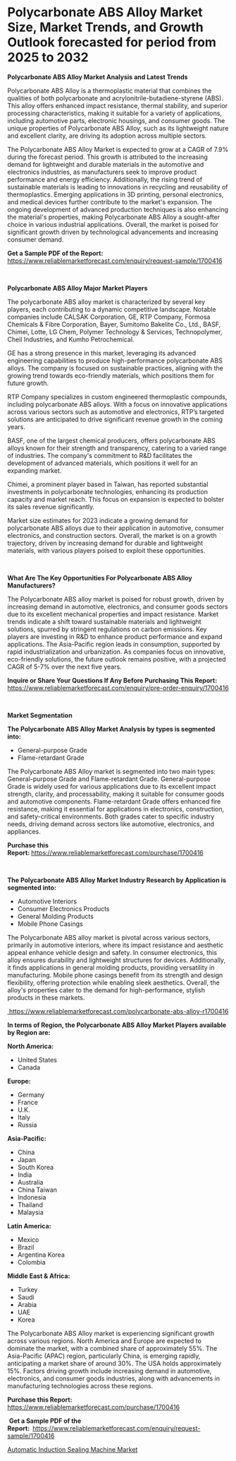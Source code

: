 <p><h1>Polycarbonate ABS Alloy Market Size, Market Trends, and Growth Outlook forecasted for period from 2025 to 2032</h1></p><p><strong>Polycarbonate ABS Alloy Market Analysis and Latest Trends</strong></p>
<p><p>Polycarbonate ABS Alloy is a thermoplastic material that combines the qualities of both polycarbonate and acrylonitrile-butadiene-styrene (ABS). This alloy offers enhanced impact resistance, thermal stability, and superior processing characteristics, making it suitable for a variety of applications, including automotive parts, electronic housings, and consumer goods. The unique properties of Polycarbonate ABS Alloy, such as its lightweight nature and excellent clarity, are driving its adoption across multiple sectors.</p><p>The Polycarbonate ABS Alloy Market is expected to grow at a CAGR of 7.9% during the forecast period. This growth is attributed to the increasing demand for lightweight and durable materials in the automotive and electronics industries, as manufacturers seek to improve product performance and energy efficiency. Additionally, the rising trend of sustainable materials is leading to innovations in recycling and reusability of thermoplastics. Emerging applications in 3D printing, personal electronics, and medical devices further contribute to the market's expansion. The ongoing development of advanced production techniques is also enhancing the material's properties, making Polycarbonate ABS Alloy a sought-after choice in various industrial applications. Overall, the market is poised for significant growth driven by technological advancements and increasing consumer demand.</p></p>
<p><strong>Get a Sample PDF of the Report:&nbsp;</strong> <a href="https://www.reliablemarketforecast.com/enquiry/request-sample/1700416?utm_campaign=3521&utm_medium=2&utm_source=Github&utm_content=ia&utm_term=27032025&utm_id=polycarbonate-abs-alloy">https://www.reliablemarketforecast.com/enquiry/request-sample/1700416</a></p>
<p>&nbsp;</p>
<p><strong>Polycarbonate ABS Alloy Major Market Players</strong></p>
<p><p>The polycarbonate ABS alloy market is characterized by several key players, each contributing to a dynamic competitive landscape. Notable companies include CALSAK Corporation, GE, RTP Company, Formosa Chemicals & Fibre Corporation, Bayer, Sumitomo Bakelite Co., Ltd., BASF, Chimei, Lotte, LG Chem, Polymer Technology & Services, Technopolymer, Cheil Industries, and Kumho Petrochemical.</p><p>GE has a strong presence in this market, leveraging its advanced engineering capabilities to produce high-performance polycarbonate ABS alloys. The company is focused on sustainable practices, aligning with the growing trend towards eco-friendly materials, which positions them for future growth. </p><p>RTP Company specializes in custom engineered thermoplastic compounds, including polycarbonate ABS alloys. With a focus on innovative applications across various sectors such as automotive and electronics, RTP’s targeted solutions are anticipated to drive significant revenue growth in the coming years.</p><p>BASF, one of the largest chemical producers, offers polycarbonate ABS alloys known for their strength and transparency, catering to a varied range of industries. The company's commitment to R&D facilitates the development of advanced materials, which positions it well for an expanding market.</p><p>Chimei, a prominent player based in Taiwan, has reported substantial investments in polycarbonate technologies, enhancing its production capacity and market reach. This focus on expansion is expected to bolster its sales revenue significantly.</p><p>Market size estimates for 2023 indicate a growing demand for polycarbonate ABS alloys due to their application in automotive, consumer electronics, and construction sectors. Overall, the market is on a growth trajectory, driven by increasing demand for durable and lightweight materials, with various players poised to exploit these opportunities.</p></p>
<p>&nbsp;</p>
<p><strong>What Are The Key Opportunities For Polycarbonate ABS Alloy Manufacturers?</strong></p>
<p><p>The Polycarbonate ABS alloy market is poised for robust growth, driven by increasing demand in automotive, electronics, and consumer goods sectors due to its excellent mechanical properties and impact resistance. Market trends indicate a shift toward sustainable materials and lightweight solutions, spurred by stringent regulations on carbon emissions. Key players are investing in R&D to enhance product performance and expand applications. The Asia-Pacific region leads in consumption, supported by rapid industrialization and urbanization. As companies focus on innovative, eco-friendly solutions, the future outlook remains positive, with a projected CAGR of 5-7% over the next five years.</p></p>
<p><strong>Inquire or Share Your Questions If Any Before Purchasing This Report:</strong> <a href="https://www.reliablemarketforecast.com/enquiry/pre-order-enquiry/1700416?utm_campaign=3521&utm_medium=2&utm_source=Github&utm_content=ia&utm_term=27032025&utm_id=polycarbonate-abs-alloy">https://www.reliablemarketforecast.com/enquiry/pre-order-enquiry/1700416</a></p>
<p>&nbsp;</p>
<p><strong>Market Segmentation</strong></p>
<p><strong>The Polycarbonate ABS Alloy Market Analysis by types is segmented into:</strong></p>
<p><ul><li>General-purpose Grade</li><li>Flame-retardant Grade</li></ul></p>
<p><p>The Polycarbonate ABS Alloy market is segmented into two main types: General-purpose Grade and Flame-retardant Grade. General-purpose Grade is widely used for various applications due to its excellent impact strength, clarity, and processability, making it suitable for consumer goods and automotive components. Flame-retardant Grade offers enhanced fire resistance, making it essential for applications in electronics, construction, and safety-critical environments. Both grades cater to specific industry needs, driving demand across sectors like automotive, electronics, and appliances.</p></p>
<p><strong>Purchase this Report:&nbsp;</strong><a href="https://www.reliablemarketforecast.com/purchase/1700416?utm_campaign=3521&utm_medium=2&utm_source=Github&utm_content=ia&utm_term=27032025&utm_id=polycarbonate-abs-alloy">https://www.reliablemarketforecast.com/purchase/1700416</a></p>
<p>&nbsp;</p>
<p><strong>The Polycarbonate ABS Alloy Market Industry Research by Application is segmented into:</strong></p>
<p><ul><li>Automotive Interiors</li><li>Consumer Electronics Products</li><li>General Molding Products</li><li>Mobile Phone Casings</li></ul></p>
<p><p>The Polycarbonate ABS alloy market is pivotal across various sectors, primarily in automotive interiors, where its impact resistance and aesthetic appeal enhance vehicle design and safety. In consumer electronics, this alloy ensures durability and lightweight structures for devices. Additionally, it finds applications in general molding products, providing versatility in manufacturing. Mobile phone casings benefit from its strength and design flexibility, offering protection while enabling sleek aesthetics. Overall, the alloy's properties cater to the demand for high-performance, stylish products in these markets.</p></p>
<p><a href="https://www.reliablemarketforecast.com/polycarbonate-abs-alloy-r1700416?utm_campaign=3521&utm_medium=2&utm_source=Github&utm_content=ia&utm_term=27032025&utm_id=polycarbonate-abs-alloy">&nbsp;https://www.reliablemarketforecast.com/polycarbonate-abs-alloy-r1700416</a></p>
<p><strong>In terms of Region, the Polycarbonate ABS Alloy Market Players available by Region are:</strong></p>
<p>
    <p> <strong> North America: </strong>
        <ul>
            <li>United States</li>
            <li>Canada</li>
        </ul>
        </p> 
    <p> <strong> Europe: </strong>
        <ul>
            <li>Germany</li>
            <li>France</li>
            <li>U.K.</li>
            <li>Italy</li>
            <li>Russia</li>
        </ul>
        </p> 
    <p> <strong> Asia-Pacific: </strong>
        <ul>
            <li>China</li>
            <li>Japan</li>
            <li>South Korea</li>
            <li>India</li>
            <li>Australia</li>
            <li>China Taiwan</li>
            <li>Indonesia</li>
            <li>Thailand</li>
            <li>Malaysia</li>
        </ul>
        </p> 
    <p> <strong> Latin America: </strong>
        <ul>
            <li>Mexico</li>
            <li>Brazil</li>
            <li>Argentina Korea</li>
            <li>Colombia</li>
        </ul>
        </p> 
    <p> <strong> Middle East & Africa: </strong>
        <ul>
            <li>Turkey</li>
            <li>Saudi</li>
            <li>Arabia</li>
            <li>UAE</li>
            <li>Korea</li>
        </ul>
    </p>
    </p>
<p><p>The Polycarbonate ABS Alloy market is experiencing significant growth across various regions. North America and Europe are expected to dominate the market, with a combined share of approximately 55%. The Asia-Pacific (APAC) region, particularly China, is emerging rapidly, anticipating a market share of around 30%. The USA holds approximately 15%. Factors driving growth include increasing demand in automotive, electronics, and consumer goods industries, along with advancements in manufacturing technologies across these regions.</p></p>
<p><strong>Purchase this Report: </strong><a href="https://www.reliablemarketforecast.com/purchase/1700416?utm_campaign=3521&utm_medium=2&utm_source=Github&utm_content=ia&utm_term=27032025&utm_id=polycarbonate-abs-alloy">https://www.reliablemarketforecast.com/purchase/1700416</a></p>
<p>&nbsp;<strong>Get a Sample PDF of the Report:&nbsp;&nbsp;</strong><a href="https://www.reliablemarketforecast.com/enquiry/request-sample/1700416?utm_campaign=3521&utm_medium=2&utm_source=Github&utm_content=ia&utm_term=27032025&utm_id=polycarbonate-abs-alloy">https://www.reliablemarketforecast.com/enquiry/request-sample/1700416</a></p>
<p><strong></strong></p>
<p><p><a href="https://github.com/ivvrgibi/Market-Research-Report-List-1/blob/main/automatic-induction-sealing-machine-market.md?utm_campaign=3521&utm_medium=2&utm_source=Github&utm_content=ia&utm_term=27032025&utm_id=polycarbonate-abs-alloy">Automatic Induction Sealing Machine Market</a></p></p>